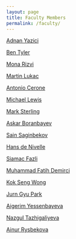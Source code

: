 ```yaml
---
layout: page
title: Faculty Members
permalink: /faculty/
---
```


[Adnan Yazici](/faculty/yazici)

[Ben Tyler](/faculty/tyler)

[Mona Rizvi](/faculty/rizvi) 

[Martin Lukac](/faculty/lukac) 

[Antonio Cerone](/faculty/cerone) 

[Michael Lewis](/faculty/lewis) 

[Mark Sterling](/faculty/sterling) 

[Askar Boranbayev](/faculty/boranbayev) 

[Sain Saginbekov](/faculty/saginbekov)

[Hans de Nivelle](/faculty/nivelle)

[Siamac Fazli](/faculty/nivelle)

[Muhammad Fatih Demirci](/faculty/demirci)

[Kok Seng Wong](/faculty/wong)

[Jurn Gyu Park](/faculty/park)

[Aigerim Yessenbayeva](/faculty/yessen)

[Nazgul Tazhigaliyeva](/faculty/tazhigaliyeva)

[Ainur Rysbekova](/faculty/rysbekova)


<style>
.content {
    display: none;
}
</style>
<script>
$(".header").click(function () {

    $header = $(this);
    //getting the next element
    $content = $header.next();
    //open up the content needed - toggle the slide- if visible, slide up, if not slidedown.
    $content.slideToggle(500, function () {
        //execute this after slideToggle is done
        //change text of header based on visibility of content div
        $header.text(function () {
            //change text based on condition
            return $content.is(":visible") ? $header.text().substr(0, $header.text().length-6)+"[-]   " : $header.text().substr(0, $header.text().length-6)+"[+]   ";
        });
    });

});
</script>
